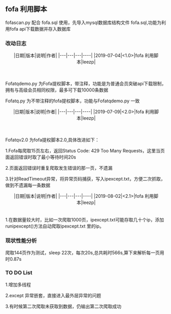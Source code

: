 ## fofa 利用脚本

fofascan.py 配合 fofa.sql 使用，先导入mysql数据库结构文件 fofa.sql,功能为利用fofa api下载数据并存入数据库


### 改动日志
<center>
|日期|版本|说明|作者|
|---|---|---|----|
|2019-07-04|<1.0>|fofa 利用脚本|leezp|
</center>
<br/></br>

Fofatqdemo.py 为Fofa提权脚本，带注释，功能是为普通会员突破api下载限制，拥有与高级会员相同权限，最多可下载10000条数据

Fofatq.py 为不带注释的fofa提权脚本，功能与Fofatqdemo.py 一致

<center>
|日期|版本|说明|作者|
|---|---|---|----|
|2019-07-09|<2.0>|fofa 利用脚本|leezp|
</center>
<br/></br>

Fofatqv2.0 为fofa提权脚本2.0,具体改进如下：

1.Fofa每爬取15页左右，返回Status Code: 429 Too Many Requests，这里当页面返回错误时取了最小等待时间20s

2.页面返回错误时重复爬取发生错误的那一页，不遗漏

3.针对ReadTimeout异常，将异常页码捕获，写入ipexcept.txt，方便二次抓取，做到不遗漏每一条数据

<center>
|日期|版本|说明|作者|
|---|---|---|----|
|2019-08-02|<2.1>|fofa 利用脚本|leezp|
</center>
<br/></br>
1.在数据量较大时，比如一次爬取1000页，ipexcept.txt可能存取几十个ip，添加 runipexcept()方法自动爬取ipexcept.txt 里的ip。

### 现状性能分析

爬取144页作为测试，sleep 22次，每次20s,总共耗时566s,算下来解析每一页用时0.87s


### TO DO List

1.增加多线程

2.except 异常嵌套，直接进入最外层异常的问题

3.有时候第二次爬取未获取到数据，仍输出第二次爬取成功
